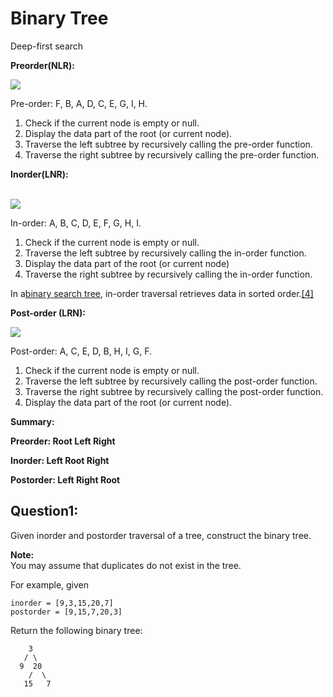 # Binary Tree

Deep-first search

**Preorder\(NLR\):**

[![](https://upload.wikimedia.org/wikipedia/commons/thumb/d/d4/Sorted_binary_tree_preorder.svg/220px-Sorted_binary_tree_preorder.svg.png)](https://en.wikipedia.org/wiki/File:Sorted_binary_tree_preorder.svg)

Pre-order: F, B, A, D, C, E, G, I, H.

1. Check if the current node is empty or null.
2. Display the data part of the root \(or current node\).
3. Traverse the left subtree by recursively calling the pre-order function.
4. Traverse the right subtree by recursively calling the pre-order function.

**Inorder\(LNR\):**

[  
![](https://upload.wikimedia.org/wikipedia/commons/thumb/7/77/Sorted_binary_tree_inorder.svg/220px-Sorted_binary_tree_inorder.svg.png)](https://en.wikipedia.org/wiki/File:Sorted_binary_tree_inorder.svg)

In-order: A, B, C, D, E, F, G, H, I.

1. Check if the current node is empty or null.
2. Traverse the left subtree by recursively calling the in-order function.
3. Display the data part of the root \(or current node\)
4. Traverse the right subtree by recursively calling the in-order function.

In a[binary search tree](https://en.wikipedia.org/wiki/Binary_search_tree), in-order traversal retrieves data in sorted order.[\[4\]](https://en.wikipedia.org/wiki/Tree_traversal#cite_note-4)

**Post-order \(LRN\):**

[![](https://upload.wikimedia.org/wikipedia/commons/thumb/9/9d/Sorted_binary_tree_postorder.svg/220px-Sorted_binary_tree_postorder.svg.png)](https://en.wikipedia.org/wiki/File:Sorted_binary_tree_postorder.svg)

Post-order: A, C, E, D, B, H, I, G, F.

1. Check if the current node is empty or null.
2. Traverse the left subtree by recursively calling the post-order function.
3. Traverse the right subtree by recursively calling the post-order function.
4. Display the data part of the root \(or current node\).

**Summary:**

**Preorder: Root Left Right**

**Inorder: Left Root Right**

**Postorder: Left Right Root**

## Question1:

Given inorder and postorder traversal of a tree, construct the binary tree.

**Note:**  
You may assume that duplicates do not exist in the tree.

For example, given

```
inorder = [9,3,15,20,7]
postorder = [9,15,7,20,3]
```

Return the following binary tree:

```
    3
   / \
  9  20
    /  \
   15   7
```



